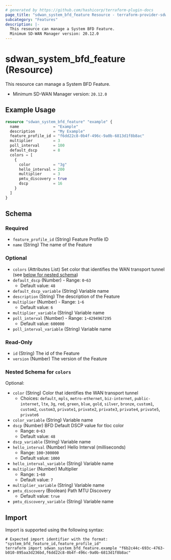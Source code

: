 ```yaml
---
# generated by https://github.com/hashicorp/terraform-plugin-docs
page_title: "sdwan_system_bfd_feature Resource - terraform-provider-sdwan"
subcategory: "Features"
description: |-
  This resource can manage a System BFD Feature.
  Minimum SD-WAN Manager version: 20.12.0
---
```


# sdwan_system_bfd_feature (Resource)

This resource can manage a System BFD Feature.
  - Minimum SD-WAN Manager version: `20.12.0`

## Example Usage

```terraform
resource "sdwan_system_bfd_feature" "example" {
  name               = "Example"
  description        = "My Example"
  feature_profile_id = "f6dd22c8-0b4f-496c-9a0b-6813d1f8b8ac"
  multiplier         = 3
  poll_interval      = 100
  default_dscp       = 8
  colors = [
    {
      color          = "3g"
      hello_interval = 200
      multiplier     = 3
      pmtu_discovery = true
      dscp           = 16
    }
  ]
}
```

<!-- schema generated by tfplugindocs -->
## Schema

### Required

- `feature_profile_id` (String) Feature Profile ID
- `name` (String) The name of the Feature

### Optional

- `colors` (Attributes List) Set color that identifies the WAN transport tunnel (see [below for nested schema](#nestedatt--colors))
- `default_dscp` (Number) - Range: `0`-`63`
  - Default value: `48`
- `default_dscp_variable` (String) Variable name
- `description` (String) The description of the Feature
- `multiplier` (Number) - Range: `1`-`6`
  - Default value: `6`
- `multiplier_variable` (String) Variable name
- `poll_interval` (Number) - Range: `1`-`4294967295`
  - Default value: `600000`
- `poll_interval_variable` (String) Variable name

### Read-Only

- `id` (String) The id of the Feature
- `version` (Number) The version of the Feature

<a id="nestedatt--colors"></a>
### Nested Schema for `colors`

Optional:

- `color` (String) Color that identifies the WAN transport tunnel
  - Choices: `default`, `mpls`, `metro-ethernet`, `biz-internet`, `public-internet`, `lte`, `3g`, `red`, `green`, `blue`, `gold`, `silver`, `bronze`, `custom1`, `custom2`, `custom3`, `private1`, `private2`, `private3`, `private4`, `private5`, `private6`
- `color_variable` (String) Variable name
- `dscp` (Number) BFD Default DSCP value for tloc color
  - Range: `0`-`63`
  - Default value: `48`
- `dscp_variable` (String) Variable name
- `hello_interval` (Number) Hello Interval (milliseconds)
  - Range: `100`-`300000`
  - Default value: `1000`
- `hello_interval_variable` (String) Variable name
- `multiplier` (Number) Multiplier
  - Range: `1`-`60`
  - Default value: `7`
- `multiplier_variable` (String) Variable name
- `pmtu_discovery` (Boolean) Path MTU Discovery
  - Default value: `true`
- `pmtu_discovery_variable` (String) Variable name

## Import

Import is supported using the following syntax:

```shell
# Expected import identifier with the format: "system_bfd_feature_id,feature_profile_id"
terraform import sdwan_system_bfd_feature.example "f6b2c44c-693c-4763-b010-895aa3d236bd,f6dd22c8-0b4f-496c-9a0b-6813d1f8b8ac"
```
